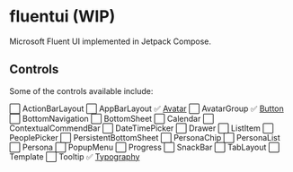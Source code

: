 # fluentui (WIP)

Microsoft Fluent UI implemented in Jetpack Compose.

## Controls

Some of the controls available include:

⬜️ ActionBarLayout
⬜️ AppBarLayout
✅ [Avatar](https://github.com/Nthily/fluentui/tree/main/app/src/main/java/com/github/nthily/fluentui/ui/components/avatar)
⬜️ AvatarGroup
✅ [Button](https://github.com/Nthily/fluentui/tree/main/app/src/main/java/com/github/nthily/fluentui/ui/components/button)
⬜️ BottomNavigation
⬜️ BottomSheet
⬜️ Calendar
⬜️ ContextualCommendBar
⬜️ DateTimePicker
⬜️ Drawer
⬜️ ListItem
⬜️ PeoplePicker
⬜️ PersistentBottomSheet
⬜️ PersonaChip
⬜️ PersonaList
⬜️ Persona
⬜️ PopupMenu
⬜️ Progress
⬜️ SnackBar
⬜️ TabLayout
⬜️ Template
⬜️ Tooltip
✅ [Typography](https://github.com/Nthily/fluentui/tree/main/app/src/main/java/com/github/nthily/fluentui/ui/components/theme)
